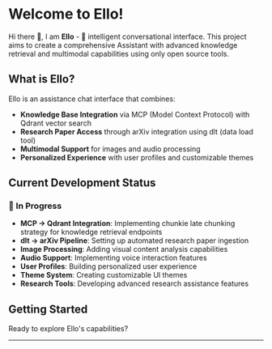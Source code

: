 # Welcome to Ello! 

Hi there 👋, I am **Ello** - 💬 intelligent conversational interface. This project aims to create a comprehensive Assistant with advanced knowledge retrieval and multimodal capabilities using only open source tools.

## What is Ello? 

Ello is an assistance chat interface that combines:
- **Knowledge Base Integration** via MCP (Model Context Protocol) with Qdrant vector search
- **Research Paper Access** through arXiv integration using dlt (data load tool)
- **Multimodal Support** for images and audio processing
- **Personalized Experience** with user profiles and customizable themes

## Current Development Status

### 🚧 In Progress
- **MCP → Qdrant Integration**: Implementing chunkie late chunking strategy for knowledge retrieval endpoints
- **dlt → arXiv Pipeline**: Setting up automated research paper ingestion
- **Image Processing**: Adding visual content analysis capabilities
- **Audio Support**: Implementing voice interaction features
- **User Profiles**: Building personalized user experience
- **Theme System**: Creating customizable UI themes
- **Research Tools**: Developing advanced research assistance features

## Getting Started

Ready to explore Ello's capabilities?

---

